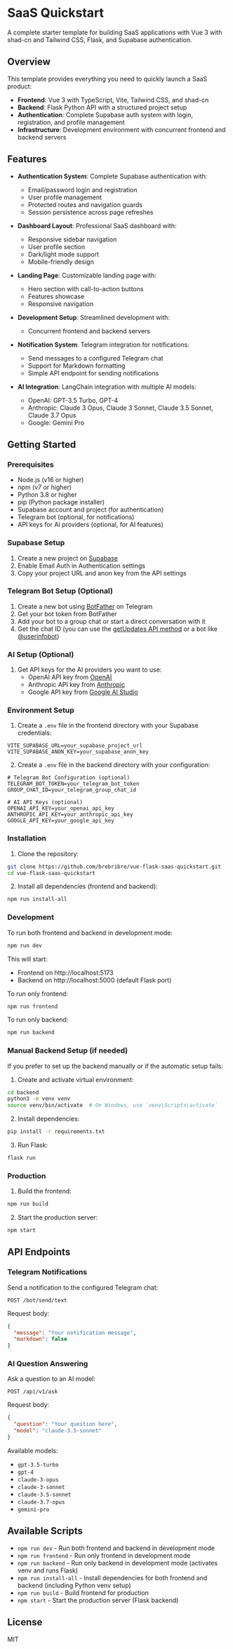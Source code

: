 # SaaS Quickstart

A complete starter template for building SaaS applications with Vue 3 with shad-cn and Tailwind CSS, Flask, and Supabase authentication.

## Overview

This template provides everything you need to quickly launch a SaaS product:

- **Frontend**: Vue 3 with TypeScript, Vite, Tailwind CSS, and shad-cn
- **Backend**: Flask Python API with a structured project setup
- **Authentication**: Complete Supabase auth system with login, registration, and profile management
- **Infrastructure**: Development environment with concurrent frontend and backend servers

## Features

- **Authentication System**: Complete Supabase authentication with:
  - Email/password login and registration
  - User profile management
  - Protected routes and navigation guards
  - Session persistence across page refreshes

- **Dashboard Layout**: Professional SaaS dashboard with:
  - Responsive sidebar navigation
  - User profile section
  - Dark/light mode support
  - Mobile-friendly design

- **Landing Page**: Customizable landing page with:
  - Hero section with call-to-action buttons
  - Features showcase
  - Responsive navigation

- **Development Setup**: Streamlined development with:
  - Concurrent frontend and backend servers

- **Notification System**: Telegram integration for notifications:
  - Send messages to a configured Telegram chat
  - Support for Markdown formatting
  - Simple API endpoint for sending notifications

- **AI Integration**: LangChain integration with multiple AI models:
  - OpenAI: GPT-3.5 Turbo, GPT-4
  - Anthropic: Claude 3 Opus, Claude 3 Sonnet, Claude 3.5 Sonnet, Claude 3.7 Opus
  - Google: Gemini Pro

## Getting Started

### Prerequisites

- Node.js (v16 or higher)
- npm (v7 or higher)
- Python 3.8 or higher
- pip (Python package installer)
- Supabase account and project (for authentication)
- Telegram bot (optional, for notifications)
- API keys for AI providers (optional, for AI features)

### Supabase Setup

1. Create a new project on [Supabase](https://supabase.com)
2. Enable Email Auth in Authentication settings
3. Copy your project URL and anon key from the API settings

### Telegram Bot Setup (Optional)

1. Create a new bot using [BotFather](https://t.me/botfather) on Telegram
2. Get your bot token from BotFather
3. Add your bot to a group chat or start a direct conversation with it
4. Get the chat ID (you can use the [getUpdates API method](https://core.telegram.org/bots/api#getupdates) or a bot like [@userinfobot](https://t.me/userinfobot))

### AI Setup (Optional)

1. Get API keys for the AI providers you want to use:
   - OpenAI API key from [OpenAI](https://platform.openai.com/api-keys)
   - Anthropic API key from [Anthropic](https://console.anthropic.com/settings/keys)
   - Google API key from [Google AI Studio](https://makersuite.google.com/app/apikey)

### Environment Setup

1. Create a `.env` file in the frontend directory with your Supabase credentials:
```
VITE_SUPABASE_URL=your_supabase_project_url
VITE_SUPABASE_ANON_KEY=your_supabase_anon_key
```

2. Create a `.env` file in the backend directory with your configuration:
```
# Telegram Bot Configuration (optional)
TELEGRAM_BOT_TOKEN=your_telegram_bot_token
GROUP_CHAT_ID=your_telegram_group_chat_id

# AI API Keys (optional)
OPENAI_API_KEY=your_openai_api_key
ANTHROPIC_API_KEY=your_anthropic_api_key
GOOGLE_API_KEY=your_google_api_key
```

### Installation

1. Clone the repository:
```bash
git clone https://github.com/brebribre/vue-flask-saas-quickstart.git
cd vue-flask-saas-quickstart
```

2. Install all dependencies (frontend and backend):
```bash
npm run install-all
```

### Development

To run both frontend and backend in development mode:
```bash
npm run dev
```

This will start:
- Frontend on http://localhost:5173
- Backend on http://localhost:5000 (default Flask port)

To run only frontend:
```bash
npm run frontend
```

To run only backend:
```bash
npm run backend
```

### Manual Backend Setup (if needed)

If you prefer to set up the backend manually or if the automatic setup fails:

1. Create and activate virtual environment:
```bash
cd backend
python3 -m venv venv
source venv/bin/activate  # On Windows, use `venv\Scripts\activate`
```

2. Install dependencies:
```bash
pip install -r requirements.txt
```

3. Run Flask:
```bash
flask run
```

### Production

1. Build the frontend:
```bash
npm run build
```

2. Start the production server:
```bash
npm start
```

## API Endpoints

### Telegram Notifications

Send a notification to the configured Telegram chat:

```
POST /bot/send/text
```

Request body:
```json
{
  "message": "Your notification message",
  "markdown": false
}
```

### AI Question Answering

Ask a question to an AI model:

```
POST /api/v1/ask
```

Request body:
```json
{
  "question": "Your question here",
  "model": "claude-3.5-sonnet"
}
```

Available models:
- `gpt-3.5-turbo`
- `gpt-4`
- `claude-3-opus`
- `claude-3-sonnet`
- `claude-3.5-sonnet`
- `claude-3.7-opus`
- `gemini-pro`

## Available Scripts

- `npm run dev` - Run both frontend and backend in development mode
- `npm run frontend` - Run only frontend in development mode
- `npm run backend` - Run only backend in development mode (activates venv and runs Flask)
- `npm run install-all` - Install dependencies for both frontend and backend (including Python venv setup)
- `npm run build` - Build frontend for production
- `npm start` - Start the production server (Flask backend)

## License

MIT

